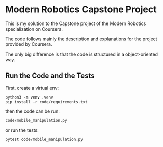 # Modern Robotics Capstone Project

This is my solution to the Capstone project of the
Modern Robotics specialization on Coursera.

The code follows mainly the description and explanations
for the project provided by Coursera.

The only big difference is that the code is structured in
a object-oriented way.

## Run the Code and the Tests

First, create a virtual env:

```
python3 -m venv .venv
pip install -r code/requirements.txt
```


then the code can be run:

```
code/mobile_manipulation.py
```

or run the tests:
```
pytest code/mobile_manipulation.py
```
